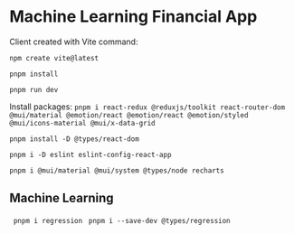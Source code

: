 # Machine Learning Financial App 

Client created with Vite command:

```npm create vite@latest```

```pnpm install```

```pnpm run dev```

Install packages:
```pnpm i react-redux @reduxjs/toolkit react-router-dom @mui/material @emotion/react @emotion/react @emotion/styled @mui/icons-material @mui/x-data-grid```

```pnpm install -D @types/react-dom```

```pnpm i -D eslint eslint-config-react-app```

```pnpm i @mui/material @mui/system @types/node recharts```

## Machine Learning

``` pnpm i regression```
``` pnpm i --save-dev @types/regression```
